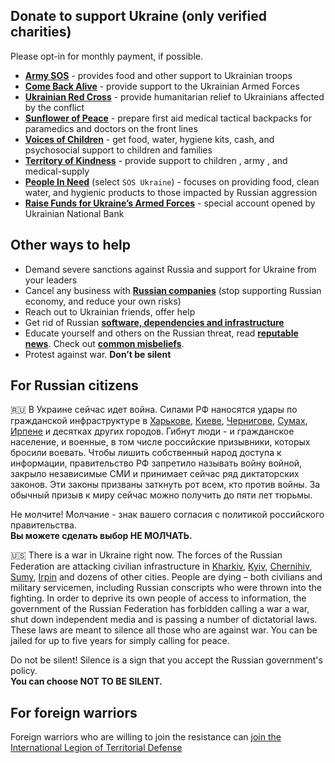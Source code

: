 ## Donate to support Ukraine (only verified charities)

Please opt-in for monthly payment, if possible.

- [**Army SOS**](https://armysos.com.ua/en/) - provides food and other support to Ukrainian troops
- [**Come Back Alive**](https://savelife.in.ua/en/donate/) - provide support to the Ukrainian Armed Forces
- [**Ukrainian Red Cross**](https://redcross.org.ua/en/donate/) - provide humanitarian relief to Ukrainians affected by the conflict
- [**Sunflower of Peace**](https://www.facebook.com/donate/507886070680475/) - prepare first aid medical tactical backpacks for paramedics and doctors on the front lines
- [**Voices of Children**](https://voices.org.ua/en/) - get food, water, hygiene kits, cash, and psychosocial support to children and families
- [**Territory of Kindness**](https://vuf-td.space/en/) - provide support to children , army , and medical-supply
- [**People In Need**](https://www.peopleinneed.net/donate/once) (select `SOS Ukraine`) - focuses on providing food, clean water, and hygienic products to those impacted by Russian aggression
- [**Raise Funds for Ukraine’s Armed Forces**](https://bank.gov.ua/en/news/all/natsionalniy-bank-vidkriv-spetsrahunok-dlya-zboru-koshtiv-na-potrebi-armiyi) - special account opened by Ukrainian National Bank

## Other ways to help

- Demand severe sanctions against Russia and support for Ukraine from your leaders
- Cancel any business with [**Russian companies**](/docs/Boycott.md) (stop supporting Russian economy, and reduce your own risks)
- Reach out to Ukrainian friends, offer help
- Get rid of Russian [**software, dependencies and infrastructure**](/docs/Boycott.md)
- Educate yourself and others on the Russian threat, read [**reputable news**](/docs/WarNews.md). Check out [**common misbeliefs**](/docs/Misconceptions.md).
- Protest against war. **Don’t be silent**

## For Russian citizens

🇷🇺 В Украине сейчас идет война. Силами РФ наносятся удары по гражданской инфраструктуре в [Харькове][1], [Киеве][2], [Чернигове][3], [Сумах][4], [Ирпене][5] и десятках других городов. Гибнут люди - и гражданское население, и военные, в том числе российские призывники, которых бросили воевать. Чтобы лишить собственный народ доступа к информации, правительство РФ запретило называть войну войной, закрыло независимые СМИ и принимает сейчас ряд диктаторских законов. Эти законы призваны заткнуть рот всем, кто против войны. За обычный призыв к миру сейчас можно получить до пяти лет тюрьмы.

Не молчите! Молчание - знак вашего согласия с политикой российского правительства.  
**Вы можете сделать выбор НЕ МОЛЧАТЬ.**

🇺🇸 There is a war in Ukraine right now. The forces of the Russian Federation are attacking civilian infrastructure in [Kharkiv][1], [Kyiv][2], [Chernihiv][3], [Sumy][4], [Irpin][5] and dozens of other cities. People are dying – both civilians and military servicemen, including Russian conscripts who were thrown into the fighting. In order to deprive its own people of access to information, the government of the Russian Federation has forbidden calling a war a war, shut down independent media and is passing a number of dictatorial laws. These laws are meant to silence all those who are against war. You can be jailed for up to five years for simply calling for peace.

Do not be silent! Silence is a sign that you accept the Russian government's policy.  
**You can choose NOT TO BE SILENT.**

## For foreign warriors

Foreign warriors who are willing to join the resistance can [join the International Legion of Territorial Defense](https://www.ukrinform.net/rubric-ato/3415272-how-to-join-international-legion-to-defend-ukraine-algorithm.html)


[1]: <https://cloudfront-us-east-2.images.arcpublishing.com/reuters/P7K2MSZDGFMIJPDD7CI2GIROJI.jpg> "Kharkiv under attack"
[2]: <https://gdb.voanews.com/01bd0000-0aff-0242-fad0-08d9fc92c5b3_cx0_cy5_cw0_w1023_r1_s.jpg> "Kyiv under attack"
[3]: <https://ichef.bbci.co.uk/news/976/cpsprodpb/163DD/production/_123510119_hi074310744.jpg> "Chernihiv under attack"
[4]: <https://www.youtube.com/watch?v=8K-bkqKKf2A> "Sumy under attack"
[5]: <https://cloudfront-us-east-2.images.arcpublishing.com/reuters/K4MTMLEHTRKGFK3GSKAT4GR3NE.jpg> "Irpin under attack"
